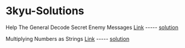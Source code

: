 # 3kyu-Solutions

Help The General Decode Secret Enemy Messages [Link](https://www.codewars.com/kata/help-the-general-decode-secret-enemy-messages) ----- [solution](https://github.com/zscheck/Code-Wars-Solutions/blob/master/3kyu_solutions/Help-The-General-Decode-Secret-Enemy-Messages.js)

Multiplying Numbers as Strings [Link](https://www.codewars.com/kata/55911ef14065454c75000062) ----- [solution](https://github.com/zscheck/Code-Wars-Solutions/blob/master/3kyu_solutions/Multiplying_Numbers_As_Strings.js)